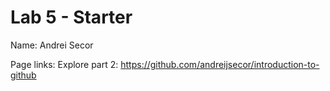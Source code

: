 # Lab 5 - Starter
Name: Andrei Secor

Page links:
Explore part 2: https://github.com/andreijsecor/introduction-to-github